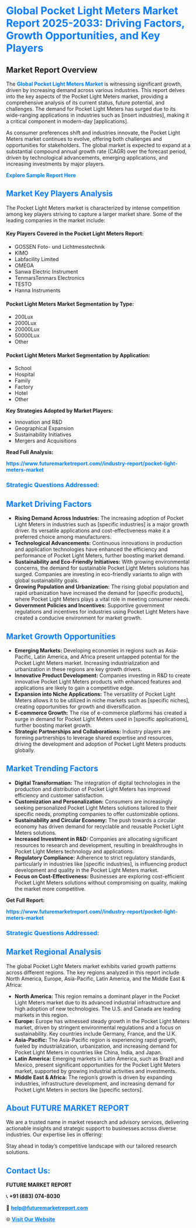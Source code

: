<h1 style="color: #007BFF;">Global Pocket Light Meters Market Report 2025-2033: Driving Factors, Growth Opportunities, and Key Players</h1>

<section id="overview">
<h2>Market Report Overview</h2>
<p>The <a href="https://www.futuremarketreport.com//industry-report/pocket-light-meters-market" style="color: #007BFF; text-decoration: none;"><strong>Global Pocket Light Meters Market</strong></a> is witnessing significant growth, driven by increasing demand across various industries. This report delves into the key aspects of the Pocket Light Meters market, providing a comprehensive analysis of its current status, future potential, and challenges. The demand for Pocket Light Meters has surged due to its wide-ranging applications in industries such as [insert industries], making it a critical component in modern-day [applications].</p>
<p>As consumer preferences shift and industries innovate, the Pocket Light Meters market continues to evolve, offering both challenges and opportunities for stakeholders. The global market is expected to expand at a substantial compound annual growth rate (CAGR) over the forecast period, driven by technological advancements, emerging applications, and increasing investments by major players.</p>
</section>

<section id="overview">
<p><a href="https://www.futuremarketreport.com//request-sample/reportId=89931" style="color: #007BFF; text-decoration: none;"><strong>Explore Sample Report Here</strong></a></p>
</section>

<section id="key-players">
<h2 style="color: #007BFF;">Market Key Players Analysis</h2>
<p>The Pocket Light Meters market is characterized by intense competition among key players striving to capture a larger market share. Some of the leading companies in the market include:</p>
<h4>Key Players Covered in the Pocket Light Meters Report:</h4>
<ul><li>GOSSEN Foto- und Lichtmesstechnik</li><li>KIMO</li><li>Labfacility Limited</li><li>OMEGA</li><li>Sanwa Electric Instrument</li><li>TenmarsTenmars Electronics</li><li>TESTO</li><li>Hanna Instruments</li></ul>
<h4>Pocket Light Meters Market Segmentation by Type:</h4>
<ul><li>200Lux</li><li>2000Lux</li><li>20000Lux</li><li>50000Lux</li><li>Other</li></ul>

<h4>Pocket Light Meters Market Segmentation by Application:</h4>
<ul><li>School</li><li>Hospital</li><li>Family</li><li>Factory</li><li>Hotel</li><li>Other</li></ul>
<p><strong>Key Strategies Adopted by Market Players:</strong></p>
<ul>
<li>Innovation and R&D</li>
<li>Geographical Expansion</li>
<li>Sustainability Initiatives</li>
<li>Mergers and Acquisitions</li>
</ul>
</section>

<section>
<p><strong>Read Full Analysis: </strong></p><a href="https://www.futuremarketreport.com//industry-report/pocket-light-meters-market" style="color: #007BFF; text-decoration: none;"><strong>https://www.futuremarketreport.com//industry-report/pocket-light-meters-market</strong></a>
<h3 style="color: #007BFF;">Strategic Questions Addressed:</h3>
</section>

<section id="driving-factors">
<h2 style="color: #007BFF;">Market Driving Factors</h2>
<ul>
<li><strong>Rising Demand Across Industries:</strong> The increasing adoption of Pocket Light Meters in industries such as [specific industries] is a major growth driver. Its versatile applications and cost-effectiveness make it a preferred choice among manufacturers.</li>
<li><strong>Technological Advancements:</strong> Continuous innovations in production and application technologies have enhanced the efficiency and performance of Pocket Light Meters, further boosting market demand.</li>
<li><strong>Sustainability and Eco-Friendly Initiatives:</strong> With growing environmental concerns, the demand for sustainable Pocket Light Meters solutions has surged. Companies are investing in eco-friendly variants to align with global sustainability goals.</li>
<li><strong>Growing Population and Urbanization:</strong> The rising global population and rapid urbanization have increased the demand for [specific products], where Pocket Light Meters plays a vital role in meeting consumer needs.</li>
<li><strong>Government Policies and Incentives:</strong> Supportive government regulations and incentives for industries using Pocket Light Meters have created a conducive environment for market growth.</li>
</ul>
</section>

<section id="growth-opportunities">
<h2 style="color: #007BFF;">Market Growth Opportunities</h2>
<ul>
<li><strong>Emerging Markets:</strong> Developing economies in regions such as Asia-Pacific, Latin America, and Africa present untapped potential for the Pocket Light Meters market. Increasing industrialization and urbanization in these regions are key growth drivers.</li>
<li><strong>Innovative Product Development:</strong> Companies investing in R&D to create innovative Pocket Light Meters products with enhanced features and applications are likely to gain a competitive edge.</li>
<li><strong>Expansion into Niche Applications:</strong> The versatility of Pocket Light Meters allows it to be utilized in niche markets such as [specific niches], creating opportunities for growth and diversification.</li>
<li><strong>E-commerce Growth:</strong> The rise of e-commerce platforms has created a surge in demand for Pocket Light Meters used in [specific applications], further boosting market growth.</li>
<li><strong>Strategic Partnerships and Collaborations:</strong> Industry players are forming partnerships to leverage shared expertise and resources, driving the development and adoption of Pocket Light Meters products globally.</li>
</ul>
</section>

<section id="trending-factors">
<h2 style="color: #007BFF;">Market Trending Factors</h2>
<ul>
<li><strong>Digital Transformation:</strong> The integration of digital technologies in the production and distribution of Pocket Light Meters has improved efficiency and customer satisfaction.</li>
<li><strong>Customization and Personalization:</strong> Consumers are increasingly seeking personalized Pocket Light Meters solutions tailored to their specific needs, prompting companies to offer customizable options.</li>
<li><strong>Sustainability and Circular Economy:</strong> The push towards a circular economy has driven demand for recyclable and reusable Pocket Light Meters solutions.</li>
<li><strong>Increased Investment in R&D:</strong> Companies are allocating significant resources to research and development, resulting in breakthroughs in Pocket Light Meters technology and applications.</li>
<li><strong>Regulatory Compliance:</strong> Adherence to strict regulatory standards, particularly in industries like [specific industries], is influencing product development and quality in the Pocket Light Meters market.</li>
<li><strong>Focus on Cost-Effectiveness:</strong> Businesses are exploring cost-efficient Pocket Light Meters solutions without compromising on quality, making the market more competitive.</li>
</ul>
</section>

<section>
<p><strong>Get Full Report: </strong></p><a href="https://www.futuremarketreport.com//industry-report/pocket-light-meters-market" style="color: #007BFF; text-decoration: none;"><strong>https://www.futuremarketreport.com//industry-report/pocket-light-meters-market</strong></a>
<h3 style="color: #007BFF;">Strategic Questions Addressed:</h3>
</section>


<section id="regional-analysis">
<h2 style="color: #007BFF;">Market Regional Analysis</h2>
<p>The global Pocket Light Meters market exhibits varied growth patterns across different regions. The key regions analyzed in this report include North America, Europe, Asia-Pacific, Latin America, and the Middle East & Africa:</p>
<ul>
<li><strong>North America:</strong> This region remains a dominant player in the Pocket Light Meters market due to its advanced industrial infrastructure and high adoption of new technologies. The U.S. and Canada are leading markets in this region.</li>
<li><strong>Europe:</strong> Europe has witnessed steady growth in the Pocket Light Meters market, driven by stringent environmental regulations and a focus on sustainability. Key countries include Germany, France, and the U.K.</li>
<li><strong>Asia-Pacific:</strong> The Asia-Pacific region is experiencing rapid growth, fueled by industrialization, urbanization, and increasing demand for Pocket Light Meters in countries like China, India, and Japan.</li>
<li><strong>Latin America:</strong> Emerging markets in Latin America, such as Brazil and Mexico, present significant opportunities for the Pocket Light Meters market, supported by growing industrial activities and investments.</li>
<li><strong>Middle East & Africa:</strong> The region’s growth is driven by expanding industries, infrastructure development, and increasing demand for Pocket Light Meters in sectors like [specific sectors].</li>
</ul>
</section>

<footer>
<h2 style="color: #007BFF;">About FUTURE MARKET REPORT</h2>
<p>We are a trusted name in market research and advisory services, delivering actionable insights and strategic support to businesses across diverse industries. Our expertise lies in offering:</p>

<p>Stay ahead in today’s competitive landscape with our tailored research solutions.</p>

<h2 style="color: #007BFF;">Contact Us:</h2>
<p><strong>FUTURE MARKET REPORT</strong></p>
<p>📞 <strong>+91 (883) 074-8030</strong></p>
<p>📧 <strong><a href="mailto:help@futuremarketreport.com" style="color: #007BFF;">help@futuremarketreport.com</a></strong></p>
<p>🌐 <strong><a href="https://www.futuremarketreport.com/" style="color: #007BFF;">Visit Our Website</a></strong></p>
</footer>